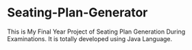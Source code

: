 # Seating-Plan-Generator

This is My Final Year Project of Seating Plan Generation During Examinations. It is totally developed using Java Language.

























